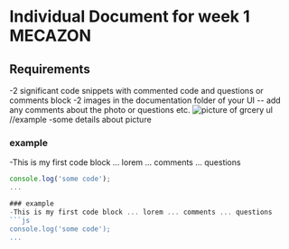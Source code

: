 # Individual Document for week 1 MECAZON

## Requirements

-2 significant code snippets with commented code and questions or comments block
-2 images in the documentation folder of your UI
-- add any comments about the photo or questions etc.
![picture of grcery ul](./picture-of-grocery-ul.png) //example
-some details about picture

### example

-This is my first code block ... lorem ... comments ... questions

````js
console.log('some code');
...

### example
-This is my first code block ... lorem ... comments ... questions
```js
console.log('some code');
...
````
